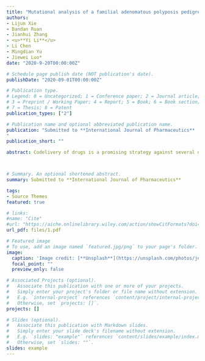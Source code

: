 ```yaml
---
title: "Mutational analysis of a familial adenomatous polyposis pedigree with bile duct polyp phenotype"
authors:
- Lijun Xie
- Dandan Ruan
- Jianhui Zhang
- <u>**Yi Li**</u> 
- Li Chen
- Mingdian Yu
- Jiewei Luo*
date: "2020-9-20T00:00:00Z"

# Schedule page publish date (NOT publication's date).
publishDate: "2020-09-01T00:00:00Z"

# Publication type.
# Legend: 0 = Uncategorized; 1 = Conference paper; 2 = Journal article;
# 3 = Preprint / Working Paper; 4 = Report; 5 = Book; 6 = Book section;
# 7 = Thesis; 8 = Patent
publication_types: ["2"]

# Publication name and optional abbreviated publication name.
publication: "Submitted to **International Journal of Pharmaceutics**
"
publication_short: ""

abstract: Codelivery of drugs is a promising strategy against several diseases such as infections and cancer. However, traditional drug carriers are typically characterized by having low drug payload limiting their long-term treatment efficacy. Using nanocrystals of insoluble drug as carriers, a carrier-free platform was developed previously to deliver a second insoluble drug for codelivery. To extend the concept, we hypothesized, herein, that the platform allows for codelivery of hydrophobic and hydrophilic drugs using a cocrystalization-like strategy. To obtain proof-of-concept, an insoluble chemotherapeutic agent, paclitaxel (PTX), and a water-soluble inhibitor of pyruvate dehydrogenase kinase, dichloroacetic acid (DCA), were utilized as model drugs. PTX-DCA hybrid nanocrystals (PTX-DCA NCs) were prepared by anti-solvent precipitation and characterized. Their in vitro antitumor activity against cancer cells was evaluated. PTX-DCA Ns prepared from the optimized formulation had a diameter of 160 nm and a rod-shape morphology and possessed encapsulated efficacy of approximately 30% for DCA. The use of the hybrid crystals enabled synergy to kill cancer cells, in particular in PTX-resistant cells in a dose-dependent pattern. In conclusion, by using a cocrystalization-like strategy a hydrophilic drug can be formulated into in a drug’s nanocrystals for codelivery.



# Summary. An optional shortened abstract.
summary: Submitted to **International Journal of Pharmaceutics**

tags:
- Source Themes
featured: true

# links:
#name: "Cite"
#url: "https://aiche.onlinelibrary.wiley.com/action/showCitFormats?doi=10.1002%2Fbtm2.10130"
url_pdf: files/1.pdf

# Featured image
# To use, add an image named `featured.jpg/png` to your page's folder. 
image:
  caption: 'Image credit: [**Unsplash**](https://unsplash.com/photos/jdD8gXaTZsc)'
  focal_point: ""
  preview_only: false

# Associated Projects (optional).
#   Associate this publication with one or more of your projects.
#   Simply enter your project's folder or file name without extension.
#   E.g. `internal-project` references `content/project/internal-project/index.md`.
#   Otherwise, set `projects: []`.
projects: []

# Slides (optional).
#   Associate this publication with Markdown slides.
#   Simply enter your slide deck's filename without extension.
#   E.g. `slides: "example"` references `content/slides/example/index.md`.
#   Otherwise, set `slides: ""`.
slides: example
---
```

